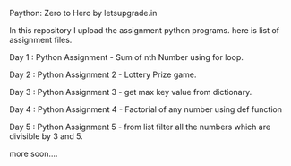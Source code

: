 
Paython: Zero to Hero by letsupgrade.in

In this repository I upload the assignment python programs.
here is list of assignment files.

Day 1 : Python Assignment - Sum of nth Number using for loop.

Day 2 : Python Assignment 2 - Lottery Prize game.

Day 3 : Python Assignment 3 - get max key value from dictionary.

Day 4 : Python Assignment 4 - Factorial of any number using def function

Day 5 : Python Assignment 5 - from list filter all the numbers which are divisible by 3 and 5.

more soon....
